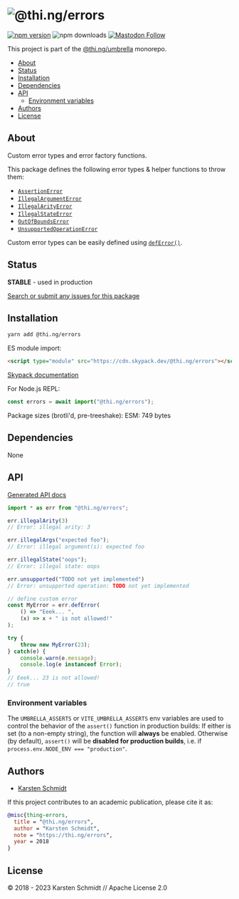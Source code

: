 <!-- This file is generated - DO NOT EDIT! -->

# ![@thi.ng/errors](https://media.thi.ng/umbrella/banners-20220914/thing-errors.svg?e0537a6e)

[![npm version](https://img.shields.io/npm/v/@thi.ng/errors.svg)](https://www.npmjs.com/package/@thi.ng/errors)
![npm downloads](https://img.shields.io/npm/dm/@thi.ng/errors.svg)
[![Mastodon Follow](https://img.shields.io/mastodon/follow/109331703950160316?domain=https%3A%2F%2Fmastodon.thi.ng&style=social)](https://mastodon.thi.ng/@toxi)

This project is part of the
[@thi.ng/umbrella](https://github.com/thi-ng/umbrella/) monorepo.

- [About](#about)
- [Status](#status)
- [Installation](#installation)
- [Dependencies](#dependencies)
- [API](#api)
  - [Environment variables](#environment-variables)
- [Authors](#authors)
- [License](#license)

## About

Custom error types and error factory functions.

This package defines the following error types & helper functions to throw them:

- [`AssertionError`](https://github.com/thi-ng/umbrella/tree/develop/packages/errors/src/assert.ts)
- [`IllegalArgumentError`](https://github.com/thi-ng/umbrella/tree/develop/packages/errors/src/illegal-arguments.ts)
- [`IllegalArityError`](https://github.com/thi-ng/umbrella/tree/develop/packages/errors/src/illegal-arity.ts)
- [`IllegalStateError`](https://github.com/thi-ng/umbrella/tree/develop/packages/errors/src/illegal-statre.ts)
- [`OutOfBoundsError`](https://github.com/thi-ng/umbrella/tree/develop/packages/errors/src/out-of-bounds.ts)
- [`UnsupportedOperationError`](https://github.com/thi-ng/umbrella/tree/develop/packages/errors/src/unsupported.ts)

Custom error types can be easily defined using
[`defError()`](https://github.com/thi-ng/umbrella/tree/develop/packages/errors/src/deferror.ts).

## Status

**STABLE** - used in production

[Search or submit any issues for this package](https://github.com/thi-ng/umbrella/issues?q=%5Berrors%5D+in%3Atitle)

## Installation

```bash
yarn add @thi.ng/errors
```

ES module import:

```html
<script type="module" src="https://cdn.skypack.dev/@thi.ng/errors"></script>
```

[Skypack documentation](https://docs.skypack.dev/)

For Node.js REPL:

```js
const errors = await import("@thi.ng/errors");
```

Package sizes (brotli'd, pre-treeshake): ESM: 749 bytes

## Dependencies

None

## API

[Generated API docs](https://docs.thi.ng/umbrella/errors/)

```ts
import * as err from "@thi.ng/errors";

err.illegalArity(3)
// Error: illegal arity: 3

err.illegalArgs("expected foo");
// Error: illegal argument(s): expected foo

err.illegalState("oops");
// Error: illegal state: oops

err.unsupported("TODO not yet implemented")
// Error: unsupported operation: TODO not yet implemented

// define custom error
const MyError = err.defError(
    () => "Eeek... ",
    (x) => x + " is not allowed!"
);

try {
    throw new MyError(23);
} catch(e) {
    console.warn(e.message);
    console.log(e instanceof Error);
}
// Eeek... 23 is not allowed!
// true
```

### Environment variables

The `UMBRELLA_ASSERTS` or `VITE_UMBRELLA_ASSERTS` env variables are
used to control the behavior of the `assert()` function in production builds: If
either is set (to a non-empty string), the function will **always** be enabled.
Otherwise (by default), `assert()` will be **disabled for production builds**,
i.e. if `process.env.NODE_ENV === "production"`.

## Authors

- [Karsten Schmidt](https://thi.ng)

If this project contributes to an academic publication, please cite it as:

```bibtex
@misc{thing-errors,
  title = "@thi.ng/errors",
  author = "Karsten Schmidt",
  note = "https://thi.ng/errors",
  year = 2018
}
```

## License

&copy; 2018 - 2023 Karsten Schmidt // Apache License 2.0
